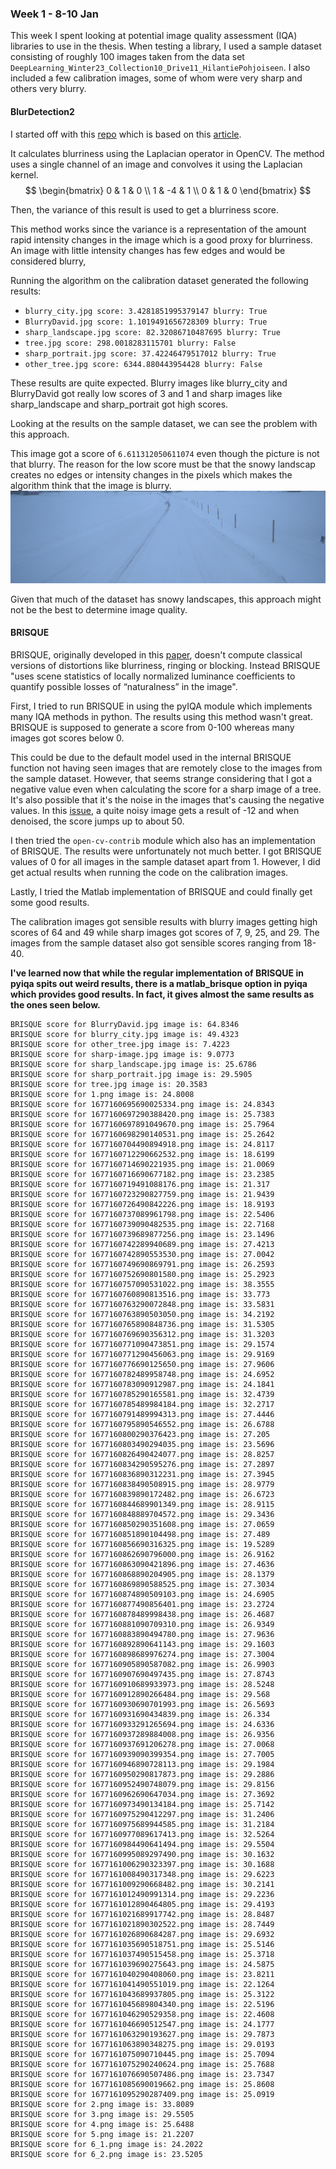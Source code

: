 ### Week 1 - 8-10 Jan

This week I spent looking at potential image quality assessment (IQA) libraries to use in the thesis. When testing a library, I used a sample dataset consisting of roughly 100 images taken from the data set `DeepLearning_Winter23_Collection10_Drive11_HilantiePohjoiseen`. I also included a few calibration images, some of whom were very sharp and others very blurry.

#### BlurDetection2
I started off with this [repo](https://github.com/WillBrennan/BlurDetection2) which is based on this [article](https://pyimagesearch.com/2015/09/07/blur-detection-with-opencv/).

It calculates blurriness using the Laplacian operator in OpenCV. The method uses a single channel of an image and convolves it using the Laplacian kernel.
$$
\begin{bmatrix}
0 & 1 & 0 \\
1 & -4 & 1 \\
0 & 1 & 0
\end{bmatrix}
$$

Then, the variance of this result is used to get a blurriness score.

This method works since the variance is a representation of the amount rapid intensity changes in the image which is a good proxy for blurriness. An image with little intensity changes has few edges and would be considered blurry,

Running the algorithm on the calibration dataset generated the following results:

* `blurry_city.jpg score: 3.4281851995379147 blurry: True`
* `BlurryDavid.jpg score: 1.1019491656728309 blurry: True`
* `sharp_landscape.jpg score: 82.32086710487695 blurry: True`
* `tree.jpg score: 298.0018283115701 blurry: False`
* `sharp_portrait.jpg score: 37.42246479517012 blurry: True`
* `other_tree.jpg score: 6344.880443954428 blurry: False`

These results are quite expected. Blurry images like blurry_city and BlurryDavid got really low scores of 3 and 1 and sharp images like sharp_landscape and sharp_portrait got high scores. 

Looking at the results on the sample dataset, we can see the problem with this approach.

This image got a score of `6.611312050611074` even though the picture is not that blurry. The reason for the low score must be that the snowy landscap creates no edges or intensity changes in the pixels which makes the algorithm think that the image is blurry.
![1677160757090531022](1677160757090531022.png "low-score-image")

Given that much of the dataset has snowy landscapes, this approach might not be the best to determine image quality.

#### BRISQUE
BRISQUE, originally developed in this [paper](https://live.ece.utexas.edu/publications/2012/TIP%20BRISQUE.pdf), doesn't compute classical versions of distortions like blurriness, ringing or blocking. Instead BRISQUE "uses scene statistics of locally normalized luminance coefficients to quantify possible losses of “naturalness” in the image".

First, I tried to run BRISQUE in using the pyIQA module which implements many IQA methods in python. The results using this method wasn't great. BRISQUE is supposed to generate a score from 0-100 whereas many images got scores below 0.

This could be due to the default model used in the internal BRISQUE function not having seen images that are remotely close to the images from the sample dataset. However, that seems strange considering that I got a negative value even when calculating the score for a sharp image of a tree. It's also possible that it's the noise in the images that's causing the negative values. In this [issue](https://github.com/opencv/opencv_contrib/issues/2226), a quite noisy image gets a result of -12 and when denoised, the score jumps up to about 50.

I then tried the `open-cv-contrib` module which also has an implementation of BRISQUE. The results were unfortunately not much better. I got BRISQUE values of 0 for all images in the sample dataset apart from 1. However, I did get actual results when running the code on the calibration images.

Lastly, I tried the Matlab implementation of BRISQUE and could finally get some good results.

The calibration images got sensible results with blurry images getting high scores of 64 and 49 while sharp images got scores of 7, 9, 25, and 29. The images from the sample dataset also got sensible scores ranging from 18-40.

**I've learned now that while the regular implementation of BRISQUE in pyiqa spits out weird results, there is a matlab_brisque option in pyiqa which provides good results. In fact, it gives almost the same results as the ones seen below.**

```
BRISQUE score for BlurryDavid.jpg image is: 64.8346
BRISQUE score for blurry_city.jpg image is: 49.4323
BRISQUE score for other_tree.jpg image is: 7.4223
BRISQUE score for sharp-image.jpg image is: 9.0773
BRISQUE score for sharp_landscape.jpg image is: 25.6786
BRISQUE score for sharp_portrait.jpg image is: 29.5905
BRISQUE score for tree.jpg image is: 20.3583
BRISQUE score for 1.png image is: 24.8008
BRISQUE score for 1677160695690025334.png image is: 24.8343
BRISQUE score for 1677160697290388420.png image is: 25.7383
BRISQUE score for 1677160697891049670.png image is: 25.7964
BRISQUE score for 1677160698290140531.png image is: 25.2642
BRISQUE score for 1677160704490894918.png image is: 24.8117
BRISQUE score for 1677160712290662532.png image is: 18.6199
BRISQUE score for 1677160714690221935.png image is: 21.0069
BRISQUE score for 1677160716690677182.png image is: 23.2385
BRISQUE score for 1677160719491088176.png image is: 21.317
BRISQUE score for 1677160723290827759.png image is: 21.9439
BRISQUE score for 1677160726490842226.png image is: 18.9193
BRISQUE score for 1677160737089961798.png image is: 22.5406
BRISQUE score for 1677160739090482535.png image is: 22.7168
BRISQUE score for 1677160739689877256.png image is: 23.1496
BRISQUE score for 1677160742289940689.png image is: 27.4213
BRISQUE score for 1677160742890553530.png image is: 27.0042
BRISQUE score for 1677160749690869791.png image is: 26.2593
BRISQUE score for 1677160752690801580.png image is: 25.2923
BRISQUE score for 1677160757090531022.png image is: 38.3555
BRISQUE score for 1677160760890813516.png image is: 33.773
BRISQUE score for 1677160763290072848.png image is: 33.5831
BRISQUE score for 1677160763890503050.png image is: 34.2192
BRISQUE score for 1677160765890848736.png image is: 31.5305
BRISQUE score for 1677160769690356312.png image is: 31.3203
BRISQUE score for 1677160771090473851.png image is: 29.1574
BRISQUE score for 1677160771290456063.png image is: 29.9169
BRISQUE score for 1677160776690125650.png image is: 27.9606
BRISQUE score for 1677160782489958748.png image is: 24.6952
BRISQUE score for 1677160783090912987.png image is: 24.1841
BRISQUE score for 1677160785290165581.png image is: 32.4739
BRISQUE score for 1677160785489984184.png image is: 32.2717
BRISQUE score for 1677160791489994313.png image is: 27.4446
BRISQUE score for 1677160795890546552.png image is: 26.6788
BRISQUE score for 1677160800290376423.png image is: 27.205
BRISQUE score for 1677160803490294035.png image is: 23.5696
BRISQUE score for 1677160826490424077.png image is: 28.8257
BRISQUE score for 1677160834290595276.png image is: 27.2897
BRISQUE score for 1677160836890312231.png image is: 27.3945
BRISQUE score for 1677160838490508915.png image is: 28.9779
BRISQUE score for 1677160839890172482.png image is: 26.6723
BRISQUE score for 1677160844689901349.png image is: 28.9115
BRISQUE score for 1677160848889704572.png image is: 29.3436
BRISQUE score for 1677160850290351608.png image is: 27.0659
BRISQUE score for 1677160851890104498.png image is: 27.489
BRISQUE score for 1677160856690316325.png image is: 19.5289
BRISQUE score for 1677160862690796000.png image is: 26.9162
BRISQUE score for 1677160863090421896.png image is: 27.4636
BRISQUE score for 1677160868890204905.png image is: 28.1379
BRISQUE score for 1677160869890588525.png image is: 27.3034
BRISQUE score for 1677160874890509103.png image is: 24.6905
BRISQUE score for 1677160877490856401.png image is: 23.2724
BRISQUE score for 1677160878489998438.png image is: 26.4687
BRISQUE score for 1677160881090709310.png image is: 26.9349
BRISQUE score for 1677160883890494780.png image is: 27.9636
BRISQUE score for 1677160892890641143.png image is: 29.1603
BRISQUE score for 1677160898689976274.png image is: 27.3004
BRISQUE score for 1677160905890587082.png image is: 26.9903
BRISQUE score for 1677160907690497435.png image is: 27.8743
BRISQUE score for 1677160910689933973.png image is: 28.5248
BRISQUE score for 1677160912890266484.png image is: 29.568
BRISQUE score for 1677160930690701993.png image is: 26.5693
BRISQUE score for 1677160931690434839.png image is: 26.334
BRISQUE score for 1677160933291265694.png image is: 24.6336
BRISQUE score for 1677160937289884008.png image is: 26.9356
BRISQUE score for 1677160937691206278.png image is: 27.0068
BRISQUE score for 1677160939090399354.png image is: 27.7005
BRISQUE score for 1677160946890728113.png image is: 29.1984
BRISQUE score for 1677160950290817873.png image is: 29.2886
BRISQUE score for 1677160952490748079.png image is: 29.8156
BRISQUE score for 1677160962690647034.png image is: 27.3692
BRISQUE score for 1677160973490134184.png image is: 25.7142
BRISQUE score for 1677160975290412297.png image is: 31.2406
BRISQUE score for 1677160975689944585.png image is: 31.2184
BRISQUE score for 1677160977089617413.png image is: 32.5264
BRISQUE score for 1677160984490641494.png image is: 29.5504
BRISQUE score for 1677160995089297490.png image is: 30.1632
BRISQUE score for 1677161006290323397.png image is: 30.1688
BRISQUE score for 1677161008490317348.png image is: 29.6223
BRISQUE score for 1677161009290668482.png image is: 30.2141
BRISQUE score for 1677161012490991314.png image is: 29.2236
BRISQUE score for 1677161012890464805.png image is: 29.4193
BRISQUE score for 1677161021689917742.png image is: 28.8487
BRISQUE score for 1677161021890302522.png image is: 28.7449
BRISQUE score for 1677161026890684287.png image is: 29.6932
BRISQUE score for 1677161035690518751.png image is: 25.5146
BRISQUE score for 1677161037490515458.png image is: 25.3718
BRISQUE score for 1677161039690275643.png image is: 24.5875
BRISQUE score for 1677161040290408060.png image is: 23.8211
BRISQUE score for 1677161041490551019.png image is: 22.1264
BRISQUE score for 1677161043689937805.png image is: 25.3122
BRISQUE score for 1677161045689804340.png image is: 22.5196
BRISQUE score for 1677161046290529358.png image is: 22.4608
BRISQUE score for 1677161046690512547.png image is: 24.1777
BRISQUE score for 1677161063290193627.png image is: 29.7873
BRISQUE score for 1677161063890348275.png image is: 29.0193
BRISQUE score for 1677161075090710445.png image is: 25.7094
BRISQUE score for 1677161075290240624.png image is: 25.7688
BRISQUE score for 1677161076690507486.png image is: 23.7347
BRISQUE score for 1677161085690019662.png image is: 25.8608
BRISQUE score for 1677161095290287409.png image is: 25.0919
BRISQUE score for 2.png image is: 33.8089
BRISQUE score for 3.png image is: 29.5505
BRISQUE score for 4.png image is: 25.6488
BRISQUE score for 5.png image is: 21.2207
BRISQUE score for 6_1.png image is: 24.2022
BRISQUE score for 6_2.png image is: 23.5205
```


